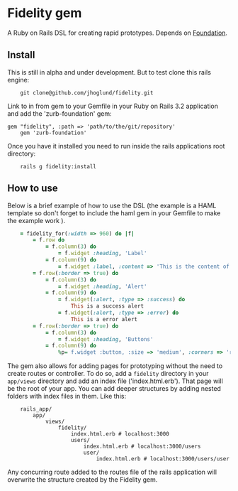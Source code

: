 # Fidelity gem
A Ruby on Rails DSL for creating rapid prototypes. Depends on [Foundation](http://http://foundation.zurb.com/).

Install
-----

This is still in alpha and under development. But to test clone this rails engine:

		git clone@github.com/jhoglund/fidelity.git

Link to in from gem to your Gemfile in your Ruby on Rails 3.2 application and add the 'zurb-foundation' gem:

    gem "fidelity", :path => 'path/to/the/git/repository'
		gem 'zurb-foundation'

Once you have it installed you need to run inside the rails applications root directory:
		
		rails g fidelity:install
		
		
How to use
-----

Below is a brief example of how to use the DSL (the example is a HAML template so don't forget to include the haml gem in your Gemfile to make the example work ). 

```ruby
	= fidelity_for(:width => 960) do |f|
		= f.row do
			= f.column(3) do
				= f.widget :heading, 'Label'
			= f.column(9) do
				= f.widget :label, :content => 'This is the content of the label'
		= f.row(:border => true) do
			= f.column(3) do
				= f.widget :heading, 'Alert'
			= f.column(9) do
				= f.widget(:alert, :type => :success) do
					This is a success alert 
				= f.widget(:alert, :type => :error) do
					This is a error alert 
		= f.row(:border => true) do
			= f.column(3) do
				= f.widget :heading, 'Buttons'
			= f.column(9) do
				%p= f.widget :button, :size => 'medium', :corners => 'radius', :style => 'nice', :color => 'red', :label => 'Medium red nice looking button'
```

The gem also allows for adding pages for prototyping without the need to create routes or controller. To do so, add a `fidelity` directory in your `app/views` directory and add an index file ('index.html.erb'). That page will be the root of your app. You can add deeper structures by adding nested folders with index files in them. Like this:

		rails_app/
			app/
				views/
					fidelity/
						index.html.erb # localhost:3000
						users/
							index.html.erb # localhost:3000/users
							user/
								index.html.erb # localhost:3000/users/user
							
Any concurring route added to the routes file of the rails application will overwrite the structure created by the Fidelity gem.